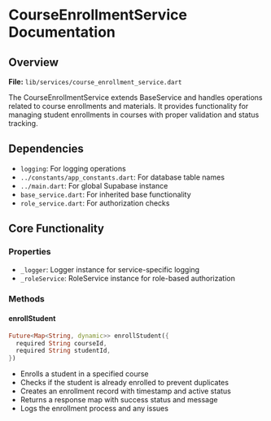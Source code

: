 # CourseEnrollmentService Documentation

## Overview
**File:** `lib/services/course_enrollment_service.dart`

The CourseEnrollmentService extends BaseService and handles operations related to course enrollments and materials. It provides functionality for managing student enrollments in courses with proper validation and status tracking.

## Dependencies
- `logging`: For logging operations
- `../constants/app_constants.dart`: For database table names
- `../main.dart`: For global Supabase instance
- `base_service.dart`: For inherited base functionality
- `role_service.dart`: For authorization checks

## Core Functionality

### Properties
- `_logger`: Logger instance for service-specific logging
- `_roleService`: RoleService instance for role-based authorization

### Methods

#### enrollStudent
```dart
Future<Map<String, dynamic>> enrollStudent({
  required String courseId,
  required String studentId,
})
```
- Enrolls a student in a specified course
- Checks if the student is already enrolled to prevent duplicates
- Creates an enrollment record with timestamp and active status
- Returns a response map with success status and message
- Logs the enrollment process and any issues
